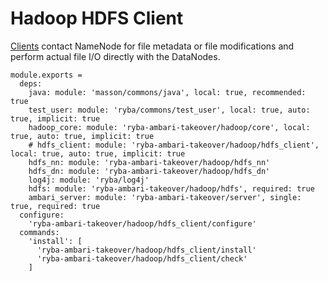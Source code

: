 
# Hadoop HDFS Client

[Clients][hdfs_client] contact NameNode for file metadata or file modifications
and perform actual file I/O directly with the DataNodes.

    module.exports =
      deps:
        java: module: 'masson/commons/java', local: true, recommended: true
        test_user: module: 'ryba/commons/test_user', local: true, auto: true, implicit: true
        hadoop_core: module: 'ryba-ambari-takeover/hadoop/core', local: true, auto: true, implicit: true
        # hdfs_client: module: 'ryba-ambari-takeover/hadoop/hdfs_client', local: true, auto: true, implicit: true
        hdfs_nn: module: 'ryba-ambari-takeover/hadoop/hdfs_nn'
        hdfs_dn: module: 'ryba-ambari-takeover/hadoop/hdfs_dn'
        log4j: module: 'ryba/log4j'
        hdfs: module: 'ryba-ambari-takeover/hadoop/hdfs', required: true
        ambari_server: module: 'ryba-ambari-takeover/server', single: true, required: true
      configure:
        'ryba-ambari-takeover/hadoop/hdfs_client/configure'
      commands:
        'install': [
          'ryba-ambari-takeover/hadoop/hdfs_client/install'
          'ryba-ambari-takeover/hadoop/hdfs_client/check'
        ]

[hdfs_client]: http://hadoop.apache.org/docs/current/hadoop-project-dist/hadoop-hdfs/HdfsUserGuide.html
